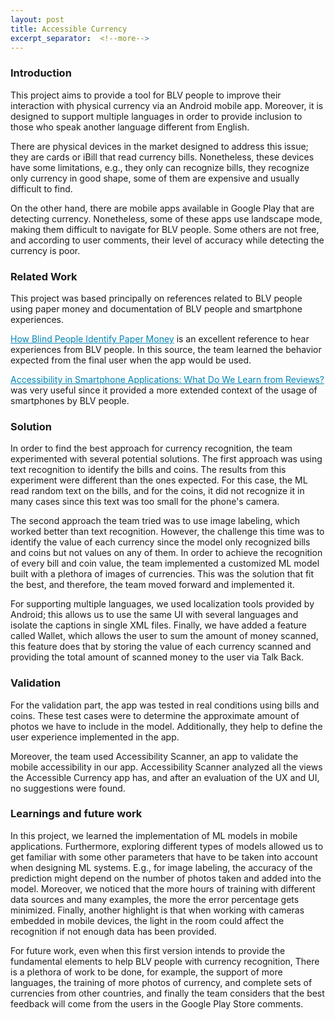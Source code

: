 ```yaml
---
layout: post
title: Accessible Currency
excerpt_separator:  <!--more-->
---
```


### Introduction

This project aims to provide a tool for BLV people to improve their interaction with physical currency via an Android mobile app. Moreover, it is designed to support multiple languages in order to provide inclusion to those who speak another language different from English. 

There are physical devices in the market designed to address this issue; they are cards or iBill that read currency bills. Nonetheless, these devices have some limitations, e.g., they only can recognize bills, they recognize only currency in good shape, some of them are expensive and usually difficult to find. 

On the other hand, there are mobile apps available in Google Play that are detecting currency. Nonetheless, some of these apps use landscape mode, making them difficult to navigate for BLV people. Some others are not free, and according to user comments, their level of accuracy while detecting the currency is poor.

### Related Work

This project was based principally on references related to BLV people using paper money and documentation of BLV people and smartphone experiences. 

<a href="https://blindcoincollector.com/2019/02/18/how-blind-people-identify-paper-money/" style="color: #0085b6;color: hsl(196.2, 100%, 35.7%)">How Blind People Identify Paper Money</a> is an excellent reference to hear experiences from BLV people. In this source, the team learned the behavior expected from the final user when the app would be used.

<a href="https://www.researchgate.net/profile/Asm-Anam-2/publication/262399684_Accessibility_in_smartphone_applications_What_do_we_learn_from_reviews/links/55ef112508ae0af8ee1b0a46/Accessibility-in-smartphone-applications-What-do-we-learn-from-reviews.pdf" style="color: #0085b6;color: hsl(196.2, 100%, 35.7%)">Accessibility in Smartphone Applications: What Do We Learn from Reviews?</a> was very useful since it provided a more extended context of the usage of smartphones by BLV people.

### Solution

In order to find the best approach for currency recognition, the team experimented with several potential solutions. The first approach was using text recognition to identify the bills and coins. The results from this experiment were different than the ones expected. For this case, the ML read random text on the bills, and for the coins, it did not recognize it in many cases since this text was too small for the phone's camera.

The second approach the team tried was to use image labeling, which worked better than text recognition. However, the challenge this time was to identify the value of each currency since the model only recognized bills and coins but not values on any of them. In order to achieve the recognition of every bill and coin value, the team implemented a customized ML model built with a plethora of images of currencies. This was the solution that fit the best, and therefore, the team moved forward and implemented it.

For supporting multiple languages, we used localization tools provided by Android; this allows us to use the same UI with several languages and isolate the captions in single XML files.
Finally, we have added a feature called Wallet, which allows the user to sum the amount of money scanned, this feature does that by storing the value of each currency scanned and providing the total amount of scanned money to the user via Talk Back. 

### Validation

For the validation part, the app was tested in real conditions using bills and coins. These test cases were to determine the approximate amount of photos we have to include in the model. Additionally, they help to define the user experience implemented in the app.

Moreover, the team used Accessibility Scanner, an app to validate the mobile accessibility in our app. Accessibility Scanner analyzed all the views the Accessible Currency app has, and after an evaluation of the UX and UI, no suggestions were found.

### Learnings and future work

In this project, we learned the implementation of ML models in mobile applications. Furthermore, exploring different types of models allowed us to get familiar with some other parameters that have to be taken into account when designing ML systems. E.g., for image labeling, the accuracy of the prediction might depend on the number of photos taken and added into the model. Moreover, we noticed that the more hours of training with different data sources and many examples, the more the error percentage gets minimized. Finally, another highlight is that when working with cameras embedded in mobile devices, the light in the room could affect the recognition if not enough data has been provided. 

For future work, even when this first version intends to provide the fundamental elements to help BLV people with currency recognition, There is a plethora of work to be done, for example, the support of more languages, the training of more photos of currency, and complete sets of currencies from other countries, and finally the team considers that the best feedback will come from the users in the Google Play Store comments.


